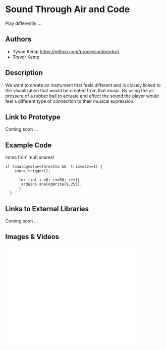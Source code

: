 # Sound Through Air and Code
Play differently ...

## Authors
- Tyson Kemp https://github.com/processnotproduct
- Trevor Kemp 

## Description
We want to create an instrument that feels different and is closely linked to the visualization that would be created from that music. By using the air pressure of a rubber ball to actuate and effect the sound the player would feel a different type of connection to their musical expression.

## Link to Prototype
Coming soon ...
<!--NOTE: If your project lives online you can add one or more links here. Make sure you have a stable version of your project running before linking it.

[Example Link](http://www.google.com "Example Link")-->

## Example Code
Imma firin' muh snares!
```
if (analogvalue<threshlo &&  tripval2==1) {
    snare.trigger();
  
      for (int i =0; i<=50; i++){
       arduino.analogWrite(9,255);
      }
  }
```
## Links to External Libraries
Coming soon ...
<!-- NOTE: You can also use this space to link to external libraries or Github repositories you used on your project.

[Example Link](http://www.google.com "Example Link")
-->
## Images & Videos
<iframe width="420" height="315" src="//www.youtube.com/embed/jp-_0__8DfM?rel=0" frameborder="0" allowfullscreen></iframe>
<!--NOTE: For additional images you can either use a relative link to an image on this repo or an absolute link to an externally hosted image.

![Example Image](project_images/cover.jpg?raw=true "Example Image")

https://www.youtube.com/watch?v=30yGOxJJ2PQ-->
